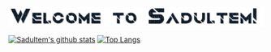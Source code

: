 ![Welcome!](Sadultem.gif)

[![Sadultem's github stats](https://github-readme-stats.vercel.app/api?username=Sadultem&show_icons=true&title_color=3498db&icon_color=2ecc71&text_color=ecf0f1&bg_color=0f0f0f)](https://github.com/Sadultem/)
[![Top Langs](https://github-readme-stats.vercel.app/api/top-langs/?username=Sadultem&layout=compact&title_color=3498db&icon_color=2ecc71&text_color=ecf0f1&bg_color=0f0f0f)](https://github.com/Sadultem/)

